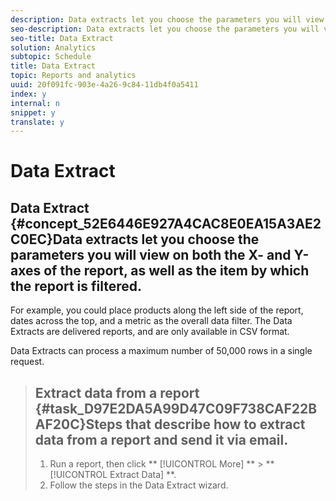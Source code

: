 ```yaml
---
description: Data extracts let you choose the parameters you will view on both the X- and Y-axes of the report, as well as the item by which the report is filtered.
seo-description: Data extracts let you choose the parameters you will view on both the X- and Y-axes of the report, as well as the item by which the report is filtered.
seo-title: Data Extract
solution: Analytics
subtopic: Schedule
title: Data Extract
topic: Reports and analytics
uuid: 20f091fc-903e-4a26-9c84-11db4f0a5411
index: y
internal: n
snippet: y
translate: y
---
```


# Data Extract

## Data Extract {#concept_52E6446E927A4CAC8E0EA15A3AE2C0EC}Data extracts let you choose the parameters you will view on both the X- and Y-axes of the report, as well as the item by which the report is filtered.
<!-- t_data_extract.xml -->
For example, you could place products along the left side of the report, dates across the top, and a metric as the overall data filter. The Data Extracts are delivered reports, and are only available in CSV format. 

Data Extracts can process a maximum number of 50,000 rows in a single request. 
>## Extract data from a report {#task_D97E2DA5A99D47C09F738CAF22BAF20C}Steps that describe how to extract data from a report and send it via email.
>1. Run a report, then click ** [!UICONTROL  More] ** > ** [!UICONTROL  Extract Data] **.
>1. Follow the steps in the Data Extract wizard.

